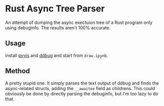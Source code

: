 # Rust Async Tree Parser

An attempt of dumping the async exectuion tree of a Rust program only using debuginfo. The results aren't 100% accurate.

## Usage

install [pyvis](https://pyvis.readthedocs.io/en/latest/install.html) and [ddbug](https://github.com/gimli-rs/ddbug) and start from `draw.ipynb`.

## Method

A pretty stupid one. It simply parses the text output of ddbug and finds the async-related structs, adding the `__awaitee` field as childrens. This could obviously be done by directly parsing the debuginfo, but I'm too lazy to do that.
